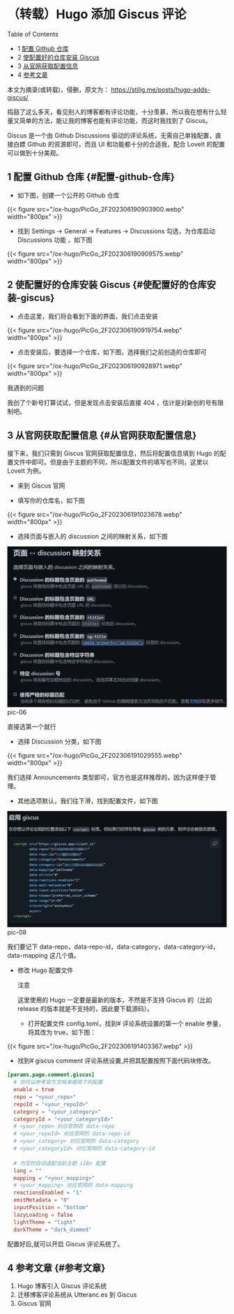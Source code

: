# （转载）Hugo 添加 Giscus 评论


<div class="ox-hugo-toc toc has-section-numbers">

<div class="heading">Table of Contents</div>

- <span class="section-num">1</span> [配置 Github 仓库](#配置-github-仓库)
- <span class="section-num">2</span> [使配置好的仓库安装 Giscus](#使配置好的仓库安装-giscus)
- <span class="section-num">3</span> [从官网获取配置信息](#从官网获取配置信息)
- <span class="section-num">4</span> [参考文章](#参考文章)

</div>
<!--endtoc-->


本文为摘录(或转载)，侵删，原文为： https://stilig.me/posts/hugo-adds-giscus/

捣鼓了这么多天，看见别人的博客都有评论功能，十分羡慕，所以我在想有什么轻量又简单的方法，能让我的博客也能有评论功能，而这时我找到了 Giscus。

Giscus 是一个由 Github Discussions 驱动的评论系统，无需自己单独配置，直接白嫖 Github 的资源即可，而且 UI 和功能都十分的合适我，配合 LoveIt 的配置可以做到十分美观。


## <span class="section-num">1</span> 配置 Github 仓库 {#配置-github-仓库}

-   如下图，创建一个公开的 Github 仓库

<a id="figure--fig:PicGo-2F202306190903900"></a>

{{< figure src="/ox-hugo/PicGo_2F202306190903900.webp" width="800px" >}}

-   找到 Settings -&gt; General -&gt; Features -&gt; Discussions 勾选，为仓库启动 Discussions 功能 ，如下图

<a id="figure--fig:PicGo-2F202306190909575"></a>

{{< figure src="/ox-hugo/PicGo_2F202306190909575.webp" width="800px" >}}


## <span class="section-num">2</span> 使配置好的仓库安装 Giscus {#使配置好的仓库安装-giscus}

-   点击这里，我们将会看到下面的界面，我们点击安装

<a id="figure--fig:PicGo-2F202306190919754"></a>

{{< figure src="/ox-hugo/PicGo_2F202306190919754.webp" width="800px" >}}

-   点击安装后，要选择一个仓库，如下图，选择我们之前创造的仓库即可

<a id="figure--fig:PicGo-2F202306190928971"></a>

{{< figure src="/ox-hugo/PicGo_2F202306190928971.webp" width="800px" >}}

我遇到的问题

我创了个新号打算试试，但是发现点击安装后直接 404 ，估计是对新创的号有限制吧。


## <span class="section-num">3</span> 从官网获取配置信息 {#从官网获取配置信息}

接下来，我们只需到 Giscus 官网获取配置信息，然后将配置信息填到 Hugo 的配置文件中即可。但是由于主题的不同，所以配置文件的填写也不同，这里以 LoveIt 为例。

-   来到 Giscus 官网

-   填写你的仓库名，如下图

<a id="figure--fig:PicGo-2F202306191023678"></a>

{{< figure src="/ox-hugo/PicGo_2F202306191023678.webp" width="800px" >}}

-   选择页面与嵌入的 discussion 之间的映射关系，如下图

<a id="orgad3fb94"></a>

![](/ox-hugo/PicGo_2F202306191027361.webp)
pic-06

直接选第一个就行

-   选择 Discussion 分类，如下图

<a id="figure--fig:PicGo-2F202306191029555"></a>

{{< figure src="/ox-hugo/PicGo_2F202306191029555.webp" width="800px" >}}

我们选择 Announcements 类型即可，官方也是这样推荐的，因为这样便于管理。

-   其他选项默认，我们往下滑，找到配置文件，如下图

<a id="org6cedfb3"></a>

<img src="/ox-hugo/PicGo_2F202306191354061.webp" alt="PicGo_2F202306191354061.webp" width="800px" />
pic-08

我们要记下 data-repo，data-repo-id，data-category，data-category-id，data-mapping 这几个值。

-   修改 Hugo 配置文件

    注意

    这里使用的 Hugo 一定要是最新的版本，不然是不支持 Giscus 的（比如 release 的版本就是不支持的，因此要下载源码）。

    -   打开配置文件 config.toml，找到# 评论系统设置的第一个 enable 参量，将其改为 true，如下图：

{{< figure src="/ox-hugo/PicGo_2F202306191403367.webp" >}}

-   找到# giscus comment 评论系统设置,并把其配置按照下面代码块修改。

<!--listend-->

```toml
[params.page.comment.giscus]
  # 你可以参考官方文档来使用下列配置
  enable = true
  repo = "<your_repo>"
  repoId = "<your_repoId>"
  category = "<your_category>"
  categoryId = "<your_categoryId>"
  # <your_repo> 对应官网的 data-repo
  # <your_repoId> 对应官网的 data-repo-id
  # <your_category> 对应官网的 data-category
  # <your_categoryId> 对应官网的 data-category-id

  # 为空时自动适配当前主题 i18n 配置
  lang = ""
  mapping = "<your_mapping>"
  # <your_mapping> 对应官网的 data-mapping
  reactionsEnabled = "1"
  emitMetadata = "0"
  inputPosition = "bottom"
  lazyLoading = false
  lightTheme = "light"
  darkTheme = "dark_dimmed"
```

配置好后,就可以开启 Giscus 评论系统了。


## <span class="section-num">4</span> 参考文章 {#参考文章}

1.  Hugo 博客引入 Giscus 评论系统
2.  迁移博客评论系统从 Utteranc.es 到 Giscus
3.  Giscus 官网

